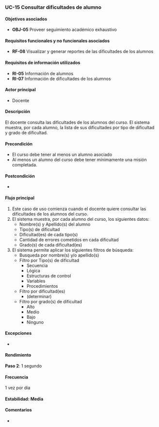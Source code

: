 ### UC-15 Consultar dificultades de alumno

#### Objetivos asociados

- **OBJ-05** Proveer seguimiento académico exhaustivo

#### Requisitos funcionales y no funcionales asociados

- **RF-08** Visualizar y generar reportes de las dificultades de los alumnos

#### Requisitos de información utilizados

- **RI-05** Información de alumnos
- **RI-07** Información de dificultades de los alumnos

#### Actor principal

- Docente

#### Descripción

El docente consulta las dificultades de los alumnos del curso. El sistema muestra, por cada alumno, la lista de sus dificultades por tipo de dificultad y grado de dificultad.

#### Precondición

- El curso debe tener al menos un alumno asociado
- Al menos un alumno del curso debe tener mínimamente una misión completada.

#### Postcondición

- 

#### Flujo principal

1. Este caso de uso comienza cuando el docente quiere consultar las dificultades de los alumnos del curso.
2. El sistema muestra, por cada alumno del curso, los siguientes datos:
   - Nombre(s) y Apellido(s) del alumno
   - Tipo(s) de dificultad
   - Dificultad(es) de cada tipo(s)
   - Cantidad de errores cometidos en cada dificultad
   - Grado(s) de cada dificultad(es)
3. El sistema permite aplicar los siguientes filtros de búsqueda:
   - Busqueda por nombre(s) y/o apellido(s)
   - Filtro por Tipo(s) de dificultad
     - Secuencia
     - Lógica
     - Estructuras de control
     - Variables
     - Procedimientos
   - Filtro por dificultad(es)
     - (determinar)
   - Filtro por grado(s) de dificultad
     - Alto
     - Medio
     - Bajo
     - Ninguno

#### Excepciones

- 

#### Rendimiento

**Paso 2**: 1 segundo

#### Frecuencia

1 vez por día

#### Estabilidad: Media

#### Comentarios
- 
